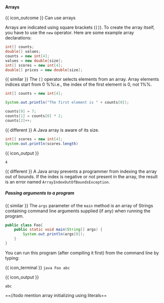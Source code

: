 <div id="title">

#### Arrays

</div>

<span id="prereqs"></span>

<span id="outcomes">{{ icon_outcome }} Can use arrays</span>

<div id="body">

Arrays are indicated using square brackets (`[]`). To create the array itself, you have to use the `new` operator. Here are some example array declarations:
```java
int[] counts;
double[] values;
counts = new int[4];
values = new double[size];
int[] scores = new int[4];
double[] prices = new double[size];
```

{{ similar }} The `[]` operator selects elements from an array. Array elements indices start from 0 %%i.e., the index of the first element is 0, not 1%%.
```java
int[] counts = new int[4];

System.out.println("The first element is " + counts[0]);

counts[0] = 7;
counts[1] = counts[0] * 2;
counts[2]++;
```

{{ different }} A Java array is aware of its size.
```java
int[] scores = new int[4];
System.out.println(scores.length)
```
{{ icon_output }}
```
4
```

{{ different }} A Java array prevents a programmer from indexing the array out of bounds. If the index is negative or not present in the array, the result is an error named `ArrayIndexOutOfBoundsException`.

##### Passing arguments to a program

{{ similar }} The `args` parameter of the `main` method is an array of Strings containing command line arguments supplied (if any) when running the program.
```java
public class Foo{
    public static void main(String[] args) {
        System.out.println(args[0]);
    }
}
```
You can run this program (after compiling it first) from the command line by typing:

{{ icon_terminal }} `java Foo abc`

{{ icon_output }}

`abc`

==//todo mention array initializing using literals==

</div>

<div id="extras">
</div>